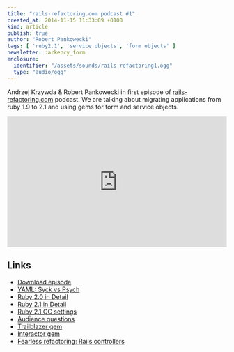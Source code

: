 ```yaml
---
title: "rails-refactoring.com podcast #1"
created_at: 2014-11-15 11:33:09 +0100
kind: article
publish: true
author: "Robert Pankowecki"
tags: [ 'ruby2.1', 'service objects', 'form objects' ]
newsletter: :arkency_form
enclosure:
  identifier: "/assets/sounds/rails-refactoring1.ogg"
  type: "audio/ogg"
---
```


Andrzej Krzywda & Robert Pankowecki in first episode of
[rails-refactoring.com](http://controllers.rails-refactoring.com) podcast. We are talking about migrating
applications from ruby 1.9 to 2.1 and using gems for form
and service objects.

<!-- more -->

<iframe width="100%" height="300" scrolling="no" frameborder="no" src="https://w.soundcloud.com/player/?url=https%3A//api.soundcloud.com/tracks/176964111&amp;auto_play=false&amp;hide_related=false&amp;show_comments=true&amp;show_user=true&amp;show_reposts=false&amp;visual=true"></iframe>

## Links

* [Download episode](<%= url_for(items.find{|i| i.identifier == item.attributes[:enclosure][:identifier] }) %>)
* [YAML: Syck vs Psych](http://devblog.arnebrasseur.net/2014-02-yaml-syck-vs-psych)
* [Ruby 2.0 in Detail](http://globaldev.co.uk/2013/03/ruby-2-0-0-in-detail/)
* [Ruby 2.1 in Detail](http://globaldev.co.uk/2014/05/ruby-2-1-in-detail/)
* [Ruby 2.1 GC settings](http://www.reddit.com/r/ruby/comments/2m663d/ruby_21_gc_settings/)
* [Audience questions](https://twitter.com/andrzejkrzywda/status/533231444622319617)
* [Trailblazer gem](https://github.com/apotonick/trailblazer)
* [Interactor gem](https://github.com/collectiveidea/interactor)
* [Fearless refactoring: Rails controllers](http://rails-refactoring.com/)
